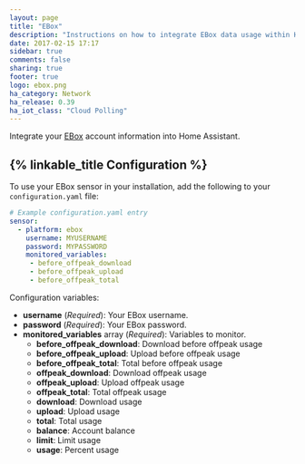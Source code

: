 ```yaml
---
layout: page
title: "EBox"
description: "Instructions on how to integrate EBox data usage within Home Assistant."
date: 2017-02-15 17:17
sidebar: true
comments: false
sharing: true
footer: true
logo: ebox.png
ha_category: Network
ha_release: 0.39
ha_iot_class: "Cloud Polling"
---
```


Integrate your [EBox](https://client.ebox.ca/) account information into Home Assistant.

## {% linkable_title Configuration %}

To use your EBox sensor in your installation, add the following to your `configuration.yaml` file:

```yaml
# Example configuration.yaml entry
sensor:
  - platform: ebox
    username: MYUSERNAME
    password: MYPASSWORD
    monitored_variables:
     - before_offpeak_download
     - before_offpeak_upload
     - before_offpeak_total
```

Configuration variables:

- **username** (*Required*): Your EBox username.
- **password** (*Required*): Your EBox password.
- **monitored_variables** array (*Required*): Variables to monitor.
  - **before_offpeak_download**: Download before offpeak usage
  - **before_offpeak_upload**: Upload before offpeak usage
  - **before_offpeak_total**: Total before offpeak usage
  - **offpeak_download**: Download offpeak usage
  - **offpeak_upload**: Upload offpeak usage
  - **offpeak_total**: Total offpeak usage
  - **download**: Download usage
  - **upload**: Upload usage
  - **total**: Total usage
  - **balance**: Account balance
  - **limit**: Limit usage
  - **usage**: Percent usage
